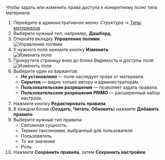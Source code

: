 Чтобы задать или изменить права доступа к конкретному полю типа материала:
1. Перейдите в административное меню: _Структура → [Типы материалов](http://tw.ih.primo-rpa.ru/admin/structure/types)_
2. Выберите нужный тип, например, **Дашборд**.
3. Откройте вкладку **Управление полями**.  
   ![Управление полями](/uploads/6ef1febf-a205-4c82-92e0-38e03401f419.png)
4. У нужного поля нажмите кнопку **Изменить**  
   ![Изменить поле](/uploads/9ba46a6a-d761-4e2d-9be7-e79347f94167.png)
5. Прокрутите страницу вниз до блока _Видимость и доступы поля_.
   ![Изменить поле](/uploads/9ba46a6a-d761-4e2d-9be7-e79347f94167.png)
6. Выберите один из вариантов:
   - **Не установлено** — поле наследует права от материала.
   - **Скрытое** — видно только автору и администраторам.
   - **Пользовательские разрешения** — позволяет задать правила.
   - **Пользовательские разрешения PRIMO** — расширенный набор настроек.  
7. Нажмите кнопку **Редактировать правила**.  
8. В каждом блоке (**Создать**, **Читать**, **Обновить**) нажмите **Добавить правило**.
9. Выберите нужный тип правила:
   - Связанная сущность
   - Термин таксономии, выбранный для пользователя
   - Пользователь
   - То же значение
   - Роль  
10. Нажмите **Сохранить правила**, затем **Сохранить настройки**.

